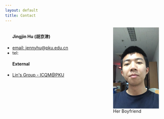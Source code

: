 ```yaml
---
layout: default
title: Contact
---
```


<div style="width=500px; float: left; display:inline">
	<ul>
		<h4>Jingjin Hu (胡京津)</h4>
		<li><a href="mailto:jennyhu@pku.edu.cn">email: jennyhu@pku.edu.cn</a></li>
		<li>tel: </li>
		<h4>External</h4>
		<li><a href="http://www.phy.pku.edu.cn/~xilin/index.html"> Lin's Group - ICQM@PKU</a></li>
	</ul>
</div>
<div style="float: right">
	<img src="./bunnybunny.jpg" width="150px" style="vertical-align:middle;">
	<br/>Her Boyfriend
</div>

<div style="clear:both"></div> 
<!-- <span>.</span> -->
